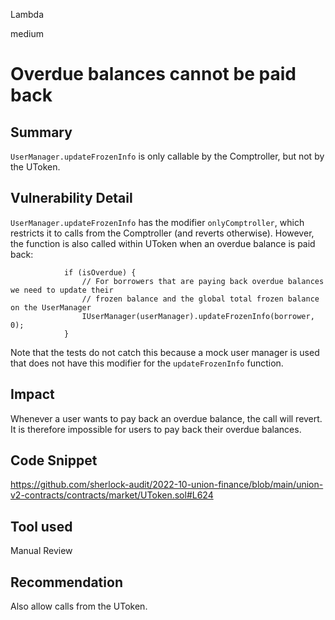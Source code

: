 Lambda

medium

# Overdue balances cannot be paid back

## Summary
`UserManager.updateFrozenInfo` is only callable by the Comptroller, but not by the UToken.

## Vulnerability Detail
`UserManager.updateFrozenInfo` has the modifier `onlyComptroller`, which restricts it to calls from the Comptroller (and reverts otherwise). However, the function is also called within UToken when an overdue balance is paid back:
```solidity
            if (isOverdue) {
                // For borrowers that are paying back overdue balances we need to update their
                // frozen balance and the global total frozen balance on the UserManager
                IUserManager(userManager).updateFrozenInfo(borrower, 0);
            }
```
Note that the tests do not catch this because a mock user manager is used that does not have this modifier for the `updateFrozenInfo` function.

## Impact
Whenever a user wants to pay back an overdue balance, the call will revert. It is therefore impossible for users to pay back their overdue balances.

## Code Snippet
https://github.com/sherlock-audit/2022-10-union-finance/blob/main/union-v2-contracts/contracts/market/UToken.sol#L624

## Tool used

Manual Review

## Recommendation
Also allow calls from the UToken.